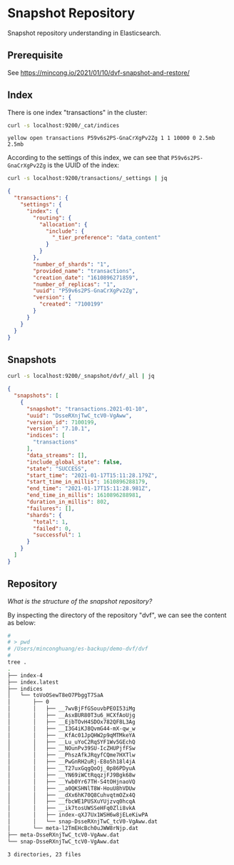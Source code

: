 # Snapshot Repository

Snapshot repository understanding in Elasticsearch.

## Prerequisite

See <https://mincong.io/2021/01/10/dvf-snapshot-and-restore/>

## Index

There is one index "transactions" in the cluster:

```sh
curl -s localhost:9200/_cat/indices
```

```
yellow open transactions P59v6s2PS-GnaCrXgPv2Zg 1 1 10000 0 2.5mb 2.5mb
```

According to the settings of this index, we can see that
`P59v6s2PS-GnaCrXgPv2Zg` is the UUID of the index:

```sh
curl -s localhost:9200/transactions/_settings | jq
```

```json
{
  "transactions": {
    "settings": {
      "index": {
        "routing": {
          "allocation": {
            "include": {
              "_tier_preference": "data_content"
            }
          }
        },
        "number_of_shards": "1",
        "provided_name": "transactions",
        "creation_date": "1610896271859",
        "number_of_replicas": "1",
        "uuid": "P59v6s2PS-GnaCrXgPv2Zg",
        "version": {
          "created": "7100199"
        }
      }
    }
  }
}
```

## Snapshots

```sh
curl -s localhost:9200/_snapshot/dvf/_all | jq
```

```json
{
  "snapshots": [
    {
      "snapshot": "transactions.2021-01-10",
      "uuid": "DsseRXnjTwC_tcV0-VgAww",
      "version_id": 7100199,
      "version": "7.10.1",
      "indices": [
        "transactions"
      ],
      "data_streams": [],
      "include_global_state": false,
      "state": "SUCCESS",
      "start_time": "2021-01-17T15:11:28.179Z",
      "start_time_in_millis": 1610896288179,
      "end_time": "2021-01-17T15:11:28.981Z",
      "end_time_in_millis": 1610896288981,
      "duration_in_millis": 802,
      "failures": [],
      "shards": {
        "total": 1,
        "failed": 0,
        "successful": 1
      }
    }
  ]
}
```

## Repository

_What is the structure of the snapshot repository?_

By inspecting the directory of the repository "dvf", we can see the content as
below:

```sh
#
# > pwd
# /Users/minconghuang/es-backup/demo-dvf/dvf
#
tree .
.
├── index-4
├── index.latest
├── indices
│   └── toVoOSewT8eO7PbggT7SaA
│       ├── 0
│       │   ├── __7wvBjFfGSouvbPEOI53iMg
│       │   ├── __AsxBUR80T3u6_HCXfAoUjg
│       │   ├── __EjbTOvH4SDOx782QF8L3Ag
│       │   ├── __I3G4iKJ8QvmG44-mX-qw_w
│       │   ├── __KfAc01JpQHW2p9qMTMkeYA
│       │   ├── __Lu_uYoC2RqSYF1Wv5GEchQ
│       │   ├── __NOunPv39SU-IcZHUPjfFSw
│       │   ├── __PhszAfkJRqyfCQme7HXTlw
│       │   ├── __PwGnRH2uRj-E8o5h18l4jA
│       │   ├── __T27uxGqgQoOj_0p86PDyuA
│       │   ├── __YN69iWCtRqqzjFJ9Bgk68w
│       │   ├── __Ywb0Yr67TH-S4tOHjnaoVQ
│       │   ├── __a0QKSHNlT8W-HouU8hVDUw
│       │   ├── __dXx6hK70Q8CuhvqtmOZx4Q
│       │   ├── __fbcWE1PUSXuYUjzvq0hcqA
│       │   ├── __ik7tosUWSSeHFq0Zli8vkA
│       │   ├── index-qXJ7Ux1WSH6w8jELeKiwPA
│       │   └── snap-DsseRXnjTwC_tcV0-VgAww.dat
│       └── meta-l2TmEHcBch0uJWW8rNjp.dat
├── meta-DsseRXnjTwC_tcV0-VgAww.dat
└── snap-DsseRXnjTwC_tcV0-VgAww.dat

3 directories, 23 files
```


